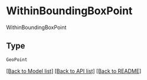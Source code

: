 # WithinBoundingBoxPoint

WithinBoundingBoxPoint

## Type
```python
GeoPoint
```


[[Back to Model list]](../../../README.md#models-v2-link) [[Back to API list]](../../README.md#documentation-for-api-endpoints) [[Back to README]](../../README.md)
